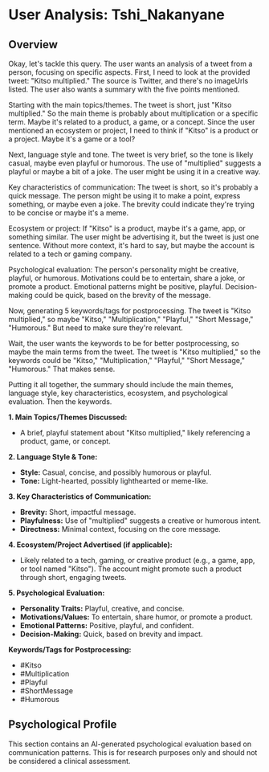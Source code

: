 # User Analysis: Tshi_Nakanyane

## Overview

<think>
Okay, let's tackle this query. The user wants an analysis of a tweet from a person, focusing on specific aspects. First, I need to look at the provided tweet: "Kitso multiplied." The source is Twitter, and there's no imageUrls listed. The user also wants a summary with the five points mentioned.

Starting with the main topics/themes. The tweet is short, just "Kitso multiplied." So the main theme is probably about multiplication or a specific term. Maybe it's related to a product, a game, or a concept. Since the user mentioned an ecosystem or project, I need to think if "Kitso" is a product or a project. Maybe it's a game or a tool?

Next, language style and tone. The tweet is very brief, so the tone is likely casual, maybe even playful or humorous. The use of "multiplied" suggests a playful or maybe a bit of a joke. The user might be using it in a creative way.

Key characteristics of communication: The tweet is short, so it's probably a quick message. The person might be using it to make a point, express something, or maybe even a joke. The brevity could indicate they're trying to be concise or maybe it's a meme.

Ecosystem or project: If "Kitso" is a product, maybe it's a game, app, or something similar. The user might be advertising it, but the tweet is just one sentence. Without more context, it's hard to say, but maybe the account is related to a tech or gaming company.

Psychological evaluation: The person's personality might be creative, playful, or humorous. Motivations could be to entertain, share a joke, or promote a product. Emotional patterns might be positive, playful. Decision-making could be quick, based on the brevity of the message.

Now, generating 5 keywords/tags for postprocessing. The tweet is "Kitso multiplied," so maybe "Kitso," "Multiplication," "Playful," "Short Message," "Humorous." But need to make sure they're relevant.

Wait, the user wants the keywords to be for better postprocessing, so maybe the main terms from the tweet. The tweet is "Kitso multiplied," so the keywords could be "Kitso," "Multiplication," "Playful," "Short Message," "Humorous." That makes sense.

Putting it all together, the summary should include the main themes, language style, key characteristics, ecosystem, and psychological evaluation. Then the keywords.
</think>

**1. Main Topics/Themes Discussed:**  
- A brief, playful statement about "Kitso multiplied," likely referencing a product, game, or concept.  

**2. Language Style & Tone:**  
- **Style:** Casual, concise, and possibly humorous or playful.  
- **Tone:** Light-hearted, possibly lighthearted or meme-like.  

**3. Key Characteristics of Communication:**  
- **Brevity:** Short, impactful message.  
- **Playfulness:** Use of "multiplied" suggests a creative or humorous intent.  
- **Directness:** Minimal context, focusing on the core message.  

**4. Ecosystem/Project Advertised (if applicable):**  
- Likely related to a tech, gaming, or creative product (e.g., a game, app, or tool named "Kitso"). The account might promote such a product through short, engaging tweets.  

**5. Psychological Evaluation:**  
- **Personality Traits:** Playful, creative, and concise.  
- **Motivations/Values:** To entertain, share humor, or promote a product.  
- **Emotional Patterns:** Positive, playful, and confident.  
- **Decision-Making:** Quick, based on brevity and impact.  

**Keywords/Tags for Postprocessing:**  
- #Kitso  
- #Multiplication  
- #Playful  
- #ShortMessage  
- #Humorous

## Psychological Profile

This section contains an AI-generated psychological evaluation based on communication patterns. This is for research purposes only and should not be considered a clinical assessment.